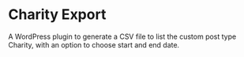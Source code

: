 # Charity Export

A WordPress plugin to generate a CSV file to list the custom post type Charity, with an option to choose start and end date.
